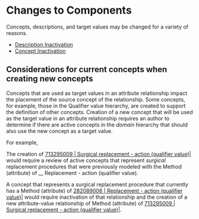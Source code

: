 # Changes to Components

Concepts, descriptions, and target values may be changed for a variety of reasons. 

  * [Description Inactivation](Description-Inactivation_174691727.html)
  * [Concept Inactivation](Concept-Inactivation_174691724.html)

## Considerations for current concepts when creating new concepts

Concepts that are used as target values in an attribute relationship impact the placement of the source concept of the relationship. Some concepts, for example, those in the Qualifier value hierarchy, are created to support the definition of other concepts. Creation of a new concept that will be used as the target value in an attribute relationship requires an author to determine if there are active concepts in the  _domain_ hierarchy that should also use the new concept as a target value.

For example,

The creation of [713295009 | Surgical replacement - action (qualifier value)|](http://snomed.info/id/713295009) would require a review of active concepts that represent _surgical_ replacement procedures that were previously modeled with the Method (attribute) of __ Replacement - action (qualifier value).

A concept that represents a surgical replacement procedure that currently has a Method (attribute) of [282089006 | Replacement - action (qualifier value)|](http://snomed.info/id/282089006) would require inactivation of that relationship and the creation of a new attribute-value relationship of Method (attribute) of [713295009 | Surgical replacement - action (qualifier value)|](http://snomed.info/id/713295009).
